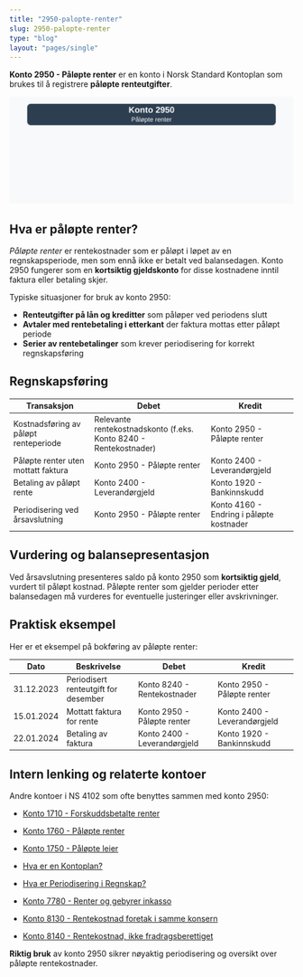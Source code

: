 ```yaml
---
title: "2950-palopte-renter"
slug: 2950-palopte-renter
type: "blog"
layout: "pages/single"
---
```


**Konto 2950 - Påløpte renter** er en konto i Norsk Standard Kontoplan som brukes til å registrere **påløpte renteutgifter**.

![Illustrasjon av konto 2950 Påløpte renter](2950-palopte-renter-image.svg)

## Hva er påløpte renter?

*Påløpte renter* er rentekostnader som er påløpt i løpet av en regnskapsperiode, men som ennå ikke er betalt ved balansedagen. Konto 2950 fungerer som en **kortsiktig gjeldskonto** for disse kostnadene inntil faktura eller betaling skjer.

Typiske situasjoner for bruk av konto 2950:

* **Renteutgifter på lån og kreditter** som påløper ved periodens slutt
* **Avtaler med rentebetaling i etterkant** der faktura mottas etter påløpt periode
* **Serier av rentebetalinger** som krever periodisering for korrekt regnskapsføring

## Regnskapsføring

| Transaksjon                           | Debet                                    | Kredit                                     |
|---------------------------------------|------------------------------------------|--------------------------------------------|
| Kostnadsføring av påløpt renteperiode | Relevante rentekostnadskonto (f.eks. Konto 8240 - Rentekostnader) | Konto 2950 - Påløpte renter |
| Påløpte renter uten mottatt faktura   | Konto 2950 - Påløpte renter              | Konto 2400 - Leverandørgjeld               |
| Betaling av påløpt rente              | Konto 2400 - Leverandørgjeld             | Konto 1920 - Bankinnskudd                  |
| Periodisering ved årsavslutning       | Konto 2950 - Påløpte renter              | Konto 4160 - Endring i påløpte kostnader   |

## Vurdering og balansepresentasjon

Ved årsavslutning presenteres saldo på konto 2950 som **kortsiktig gjeld**, vurdert til påløpt kostnad. Påløpte renter som gjelder perioder etter balansedagen må vurderes for eventuelle justeringer eller avskrivninger.

## Praktisk eksempel

Her er et eksempel på bokføring av påløpte renter:

| Dato       | Beskrivelse                             | Debet                         | Kredit                        |
|------------|-----------------------------------------|-------------------------------|-------------------------------|
| 31.12.2023 | Periodisert renteutgift for desember    | Konto 8240 - Rentekostnader   | Konto 2950 - Påløpte renter   |
| 15.01.2024 | Mottatt faktura for rente               | Konto 2950 - Påløpte renter   | Konto 2400 - Leverandørgjeld  |
| 22.01.2024 | Betaling av faktura                     | Konto 2400 - Leverandørgjeld  | Konto 1920 - Bankinnskudd     |

## Intern lenking og relaterte kontoer

Andre kontoer i NS 4102 som ofte benyttes sammen med konto 2950:

* [Konto 1710 - Forskuddsbetalte renter](/blogs/kontoplan/1710-forskuddsbetalte-renter "Konto 1710 - Forskuddsbetalte renter: Regnskapsføring av forskuddsbetalte renteutgifter")
* [Konto 1760 - Påløpte renter](/blogs/kontoplan/1760-palopte-renter "Konto 1760 - Påløpte renter: Regnskapsføring av påløpte renteutgifter")
* [Konto 1750 - Påløpte leier](/blogs/kontoplan/1750-palopte-leier "Konto 1750 - Påløpte leier: Regnskapsføring av påløpte leiekostnader")
* [Hva er en Kontoplan?](/blogs/regnskap/hva-er-kontoplan "Hva er en Kontoplan? Komplett Guide til Kontoplaner i Norsk Regnskap")
* [Hva er Periodisering i Regnskap?](/blogs/regnskap/hva-er-periodisering "Hva er Periodisering i Regnskap? Guide til periodisering av kostnader og inntekter")

* [Konto 7780 - Renter og gebyrer inkasso](/blogs/kontoplan/7780-renter-og-gebyrer-inkasso "Konto 7780 - Renter og gebyrer inkasso: Regnskapsføring av renter og gebyrer ved inkasso")
* [Konto 8130 - Rentekostnad foretak i samme konsern](/blogs/kontoplan/8130-rentekostnad-foretak-i-samme-konsern "Konto 8130 - Rentekostnad foretak i samme konsern")
* [Konto 8140 - Rentekostnad, ikke fradragsberettiget](/blogs/kontoplan/8140-rentekostnad-ikke-fradragsberettiget "Konto 8140 - Rentekostnad, ikke fradragsberettiget i Norsk Standard Kontoplan")

**Riktig bruk** av konto 2950 sikrer nøyaktig periodisering og oversikt over påløpte rentekostnader.
